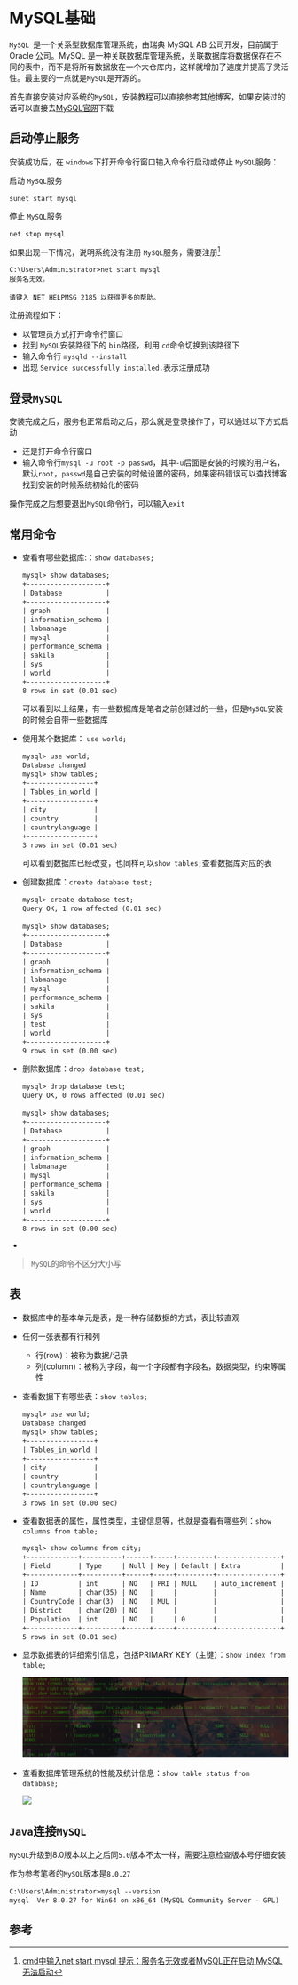 # MySQL基础

`MySQL `是一个关系型数据库管理系统，由瑞典 MySQL AB 公司开发，目前属于 Oracle 公司。MySQL 是一种关联数据库管理系统，关联数据库将数据保存在不同的表中，而不是将所有数据放在一个大仓库内，这样就增加了速度并提高了灵活性。最主要的一点就是`MySQL`是开源的。

首先直接安装对应系统的`MySQL`，安装教程可以直接参考其他博客，如果安装过的话可以直接去[MySQL官网](https://www.mysql.com/)下载

## 启动停止服务

安装成功后，在 `windows`下打开命令行窗口输入命令行启动或停止 `MySQL`服务：

启动 `MySQL`服务

```shell
sunet start mysql
```

停止 `MySQL`服务

```shell
net stop mysql
```

如果出现一下情况，说明系统没有注册 `MySQL`服务，需要注册[^1]

```
C:\Users\Administrator>net start mysql
服务名无效。

请键入 NET HELPMSG 2185 以获得更多的帮助。
```

注册流程如下：

* 以管理员方式打开命令行窗口
* 找到 `MySQL`安装路径下的 `bin`路径，利用 `cd`命令切换到该路径下
* 输入命令行 `mysqld --install`
* 出现 `Service successfully installed.`表示注册成功

## 登录`MySQL`

安装完成之后，服务也正常启动之后，那么就是登录操作了，可以通过以下方式启动

* 还是打开命令行窗口
* 输入命令行`mysql -u root -p passwd`，其中`-u`后面是安装的时候的用户名，默认`root`，`passwd`是自己安装的时候设置的密码，如果密码错误可以查找博客找到安装的时候系统初始化的密码

操作完成之后想要退出`MySQL`命令行，可以输入`exit`

## 常用命令

* 查看有哪些数据库:：`show databases;`

  ```shell
  mysql> show databases;
  +--------------------+
  | Database           |
  +--------------------+
  | graph              |
  | information_schema |
  | labmanage          |
  | mysql              |
  | performance_schema |
  | sakila             |
  | sys                |
  | world              |
  +--------------------+
  8 rows in set (0.01 sec)
  ```

  可以看到以上结果，有一些数据库是笔者之前创建过的一些，但是`MySQL`安装的时候会自带一些数据库

* 使用某个数据库： `use world;`

  ```shell
  mysql> use world;
  Database changed
  mysql> show tables;
  +-----------------+
  | Tables_in_world |
  +-----------------+
  | city            |
  | country         |
  | countrylanguage |
  +-----------------+
  3 rows in set (0.01 sec)
  ```

  可以看到数据库已经改变，也同样可以`show tables;`查看数据库对应的表

* 创建数据库：`create database test;`

  ```shell
  mysql> create database test;
  Query OK, 1 row affected (0.01 sec)
  
  mysql> show databases;
  +--------------------+
  | Database           |
  +--------------------+
  | graph              |
  | information_schema |
  | labmanage          |
  | mysql              |
  | performance_schema |
  | sakila             |
  | sys                |
  | test               |
  | world              |
  +--------------------+
  9 rows in set (0.00 sec)
  ```

* 删除数据库：`drop database test;`

  ```shell
  mysql> drop database test;
  Query OK, 0 rows affected (0.01 sec)
  
  mysql> show databases;
  +--------------------+
  | Database           |
  +--------------------+
  | graph              |
  | information_schema |
  | labmanage          |
  | mysql              |
  | performance_schema |
  | sakila             |
  | sys                |
  | world              |
  +--------------------+
  8 rows in set (0.00 sec)
  ```

* 

> `MySQL`的命令不区分大小写

## 表

* 数据库中的基本单元是表，是一种存储数据的方式，表比较直观

* 任何一张表都有行和列
  * 行(row)：被称为数据/记录
  * 列(column)：被称为字段，每一个字段都有字段名，数据类型，约束等属性

* 查看数据下有哪些表：`show tables;`

  ```shell
  mysql> use world;
  Database changed
  mysql> show tables;
  +-----------------+
  | Tables_in_world |
  +-----------------+
  | city            |
  | country         |
  | countrylanguage |
  +-----------------+
  3 rows in set (0.00 sec)
  ```

* 查看数据表的属性，属性类型，主键信息等，也就是查看有哪些列：`show columns from table;`

  ```shell
  mysql> show columns from city;
  +-------------+----------+------+-----+---------+----------------+
  | Field       | Type     | Null | Key | Default | Extra          |
  +-------------+----------+------+-----+---------+----------------+
  | ID          | int      | NO   | PRI | NULL    | auto_increment |
  | Name        | char(35) | NO   |     |         |                |
  | CountryCode | char(3)  | NO   | MUL |         |                |
  | District    | char(20) | NO   |     |         |                |
  | Population  | int      | NO   |     | 0       |                |
  +-------------+----------+------+-----+---------+----------------+
  5 rows in set (0.01 sec)
  ```

* 显示数据表的详细索引信息，包括PRIMARY KEY（主键）：`show index from table;`

  ![](img/show-index.png)

* 查看数据库管理系统的性能及统计信息：`show table status from database;`

  ![](img/show-table-status.png)

## `Java`连接`MySQL`

`MySQL`升级到8.0版本以上之后同`5.0`版本不太一样，需要注意检查版本号仔细安装

作为参考笔者的`MySQL`版本是`8.0.27`

```shell
C:\Users\Administrator>mysql --version
mysql  Ver 8.0.27 for Win64 on x86_64 (MySQL Community Server - GPL)
```









## 参考

[^1]: [cmd中输入net start mysql 提示：服务名无效或者MySQL正在启动 MySQL无法启动](https://blog.csdn.net/ermaner666/article/details/79096939/)
